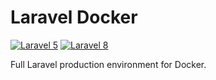# Laravel Docker

[![Laravel 5](https://github.com/clarencetw/laravel-docker/workflows/Laravel%205/badge.svg)](https://github.com/clarencetw/laravel-docker/actions/workflows/laravel-5.yml)
[![Laravel 8](https://github.com/clarencetw/laravel-docker/workflows/Laravel%208/badge.svg)](https://github.com/clarencetw/laravel-docker/actions/workflows/laravel-8.yml)

Full Laravel production environment for Docker.

